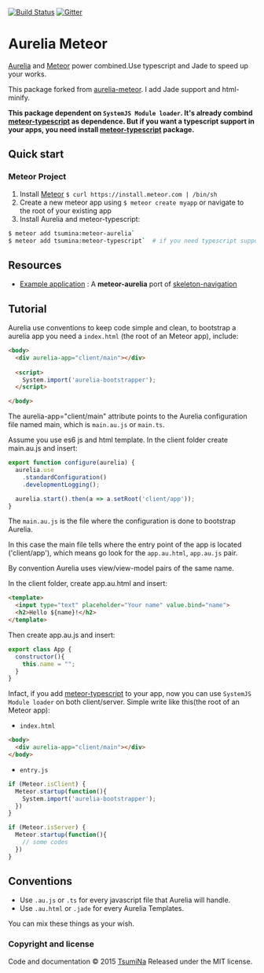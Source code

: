 [![Build Status](https://travis-ci.org/TsumiNa/meteor-aurelia.svg)](https://travis-ci.org/TsumiNa/meteor-aurelia) [![Gitter](https://badges.gitter.im/Join%20Chat.svg)](https://gitter.im/TsumiNa/meteor-aurelia?utm_source=badge&utm_medium=badge&utm_campaign=pr-badge)

# Aurelia Meteor

[Aurelia](http://aurelia.io) and [Meteor](http://www.meteor.com) power combined.Use typescript and Jade to speed up your works.

This package forked from [aurelia-meteor](https://github.com/ahmedshuhel/aurelia-meteor). I add Jade support and html-minify.

**This package dependent on `SystemJS Module loader`. It's already combind [meteor-typescript](https://github.com/TsumiNa/meteor-typescript) as dependence. But if you want a typescript support in your apps, you need install [meteor-typescript](https://github.com/TsumiNa/meteor-typescript) package.**

## Quick start

### Meteor Project

1. Install [Meteor](http://docs.meteor.com/#quickstart) `$ curl https://install.meteor.com | /bin/sh`
2. Create a new meteor app using `$ meteor create myapp` or navigate to the root of your existing app
3. Install Aurelia and  meteor-typescript:
```bash
$ meteor add tsumina:meteor-aurelia`
$ meteor add tsumina:meteor-typescript`  # if you need typescript support
```


## Resources
- [Example application](https://github.com/tsumina/aurelia-skeleton-ts-jade) : A **meteor-aurelia** port of [skeleton-navigation](http://github.com/aurelia/skeleton-navigation)

## Tutorial

Aurelia use conventions to keep code simple and clean, to bootstrap a aurelia app you need a `index.html` (the root of an Meteor app), include:

```html
<body>
  <div aurelia-app="client/main"></div>
  
  <script>
    System.import('aurelia-bootstrapper');
  </script>

</body>
```

The aurelia-app="client/main" attribute points to the Aurelia configuration file named main, which is `main.au.js` or `main.ts`.
  
Assume you use es6 js and html template. In the client folder create main.au.js and insert:


```javascript
export function configure(aurelia) {
  aurelia.use
    .standardConfiguration()
    .developmentLogging();

  aurelia.start().then(a => a.setRoot('client/app'));
}

```

The `main.au.js` is the file where the configuration is done to bootstrap Aurelia.

In this case the main file tells where the entry point of the app is located ('client/app'), which means go look for the `app.au.html`, `app.au.js` pair.

By convention Aurelia uses view/view-model pairs of the same name.

In the client folder, create app.au.html and insert:

```html
<template>
  <input type="text" placeholder="Your name" value.bind="name">
  <h2>Hello ${name}!</h2>
</template>

```

Then create app.au.js and insert:

```javascript
export class App {
  constructor(){
    this.name = "";
  }
}
```

Infact, if you add [meteor-typescript](https://github.com/TsumiNa/meteor-typescript) to your app, now you can use `SystemJS Module loader` on both client/server. Simple write like this(the root of an Meteor app):

- `index.html`
```html
<body>
  <div aurelia-app="client/main"></div>
</body>
```
  
- `entry.js`
```javascript
if (Meteor.isClient) {
  Meteor.startup(function(){
    System.import('aurelia-bootstrapper');
  })
}

if (Meteor.isServer) {
  Meteor.startup(function(){
    // some codes
  })
}
```

## Conventions

- Use `.au.js` or `.ts` for every javascript file that Aurelia will handle.
- Use `.au.html` or `.jade` for every Aurelia Templates.

You can mix these things as your wish.


### Copyright and license

Code and documentation &copy; 2015 [TsumiNa](https://github.com/TsumiNa)
Released under the MIT license. 
